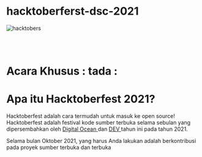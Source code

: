 #   hacktoberferst-dsc-2021
![ hacktobers ](https://hacktoberfest.digitalocean.com/_nuxt/img/logo-hacktoberfest-full.f42e3b1.svg)

\
<br />

#   Acara Khusus : tada :

#   Apa itu Hacktoberfest 2021?

Hacktoberfest adalah cara termudah untuk masuk ke open source! Hacktoberfest adalah festival kode sumber terbuka selama sebulan yang dipersembahkan oleh [ Digital Ocean ](https://www.digitalocean.com/) dan [ DEV ](https://dev.to/) tahun ini pada tahun 2021.

Selama bulan Oktober 2021, yang harus Anda lakukan adalah berkontribusi pada proyek sumber terbuka dan terbuka
